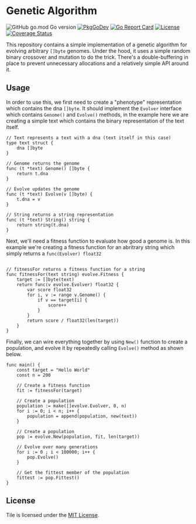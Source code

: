 # Genetic Algorithm

![GitHub go.mod Go version](https://img.shields.io/github/go-mod/go-version/kelindar/evolve)
[![PkgGoDev](https://pkg.go.dev/badge/github.com/kelindar/evolve)](https://pkg.go.dev/github.com/kelindar/evolve)
[![Go Report Card](https://goreportcard.com/badge/github.com/kelindar/evolve)](https://goreportcard.com/report/github.com/kelindar/evolve)
[![License](https://img.shields.io/badge/License-MIT-blue.svg)](https://opensource.org/licenses/MIT)
[![Coverage Status](https://coveralls.io/repos/github/kelindar/evolve/badge.svg)](https://coveralls.io/github/kelindar/evolve)

This repository contains a simple implementation of a genetic algorithm for  evolving arbitrary `[]byte` genomes. Under the hood, it uses a simple random binary crossover and mutation to do the trick. There's a double-buffering in place to prevent unnecessary allocations and a relatively simple API around it.


## Usage

In order to use this, we first need to create a "phenotype" representation which contains the dna `[]byte`. It should implement the `Evolver` interface which contains `Genome()` and `Evolve()` methods, in the example here we are creating a simple text which contains the binary representation of the text itself.

```
// Text represents a text with a dna (text itself in this case)
type text struct {
	dna []byte
}

// Genome returns the genome
func (t *text) Genome() []byte {
	return t.dna
}

// Evolve updates the genome
func (t *text) Evolve(v []byte) {
	t.dna = v
}

// String returns a string representation
func (t *text) String() string {
	return string(t.dna)
}
```
Next, we'll need a fitness function to evaluate how good a genome is. In this example we're creating a fitness function for an abritrary string which simply returns a `func(Evolver) float32`
```

// fitnessFor returns a fitness function for a string
func fitnessFor(text string) evolve.Fitness {
	target := []byte(text)
	return func(v evolve.Evolver) float32 {
		var score float32
		for i, v := range v.Genome() {
			if v == target[i] {
				score++
			}
		}
		return score / float32(len(target))
	}
}
```

Finally, we can wire everything together by using `New()` function to create a population, and evolve it by repeatedly calling `Evolve()` method as shown below.

```
func main() {
	const target = "Hello World"
	const n = 200

    // Create a fitness function
	fit := fitnessFor(target)

    // Create a population
	population := make([]evolve.Evolver, 0, n)
	for i := 0; i < n; i++ {
		population = append(population, new(text))
	}
    
    // Create a population
	pop := evolve.New(population, fit, len(target))

	// Evolve over many generations
	for i := 0 ; i < 100000; i++ {
		pop.Evolve()
	}

    // Get the fittest member of the population
	fittest := pop.Fittest()
}
```

## License

Tile is licensed under the [MIT License](LICENSE.md).